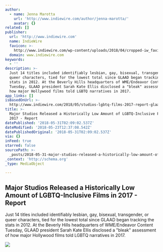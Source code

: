 ```yaml
---
author:
  - name: Jenna Marotta
    url: 'http://www.indiewire.com/author/jenna-marotta/'
    avatar: {}
related: []
publisher:
  url: 'http://www.indiewire.com'
  name: IndieWire
  favicon: >-
    http://www.indiewire.com/wp-content/uploads/2018/04/cropped-iw_favicon.png?w=192
  domain: www.indiewire.com
keywords:
  - ''
description: >-
  Just 14 titles included identifiably lesbian, gay, bisexual, transgender, or
  queer characters, tied for the lowest total since GLAAD began tracking the
  stats in 2012. At the Beverly Hills headquarters of WME/Endeavor Content
  Tuesday, GLAAD president Sarah Kate Ellis disclosed a "bleak" assessment of
  how major Hollywood films told LGBTQ narratives in 2017.
app_links: []
isBasedOnUrl: >-
  http://www.indiewire.com/2018/05/studios-lgbtq-films-2017-report-glaad-1201967430/
title: >-
  Major Studios Released a Historically Low Amount of LGBTQ-Inclusive Films in
  2017 - Report
datePublished: '2018-05-31T02:09:02.537Z'
dateModified: '2018-05-23T12:37:08.542Z'
datePublishedOriginal: '2018-05-31T02:09:02.537Z'
via: {}
inFeed: true
starred: false
sourcePath: >-
  _posts/2018-05-31-major-studios-released-a-historically-low-amount-of-lgbtq-in.md
_context: 'http://schema.org'
_type: MediaObject

---
```

<article style=""><h1>Major Studios Released a Historically Low Amount of LGBTQ-Inclusive Films in 2017 - Report</h1><p>Just 14 titles included identifiably lesbian, gay, bisexual, transgender, or queer characters, tied for the lowest total since GLAAD began tracking the stats in 2012. At the Beverly Hills headquarters of WME/Endeavor Content Tuesday, GLAAD president Sarah Kate Ellis disclosed a "bleak" assessment of how major Hollywood films told LGBTQ narratives in 2017.</p><img src="http://www.indiewire.com/wp-content/uploads/2018/05/endeavor.jpg" /></article>